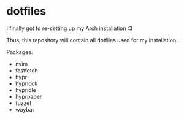 # dotfiles
I finally got to re-setting up my Arch installation :3

Thus, this repository will contain all dotfiles used for my installation.

Packages:
- nvim
- fastfetch
- hypr
- hyprlock
- hypridle
- hyprpaper
- fuzzel
- waybar
